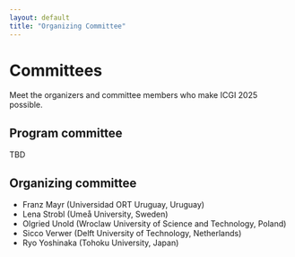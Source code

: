 ```yaml
---
layout: default
title: "Organizing Committee"
---
```


# Committees
Meet the organizers and committee members who make ICGI 2025 possible.

## Program committee
TBD

## Organizing committee

- Franz Mayr (Universidad ORT Uruguay, Uruguay)
- Lena Strobl (Umeå University, Sweden)
- Olgried Unold (Wroclaw University of Science and Technology, Poland)
- Sicco Verwer (Delft University of Technology, Netherlands)
- Ryo Yoshinaka (Tohoku University, Japan)

